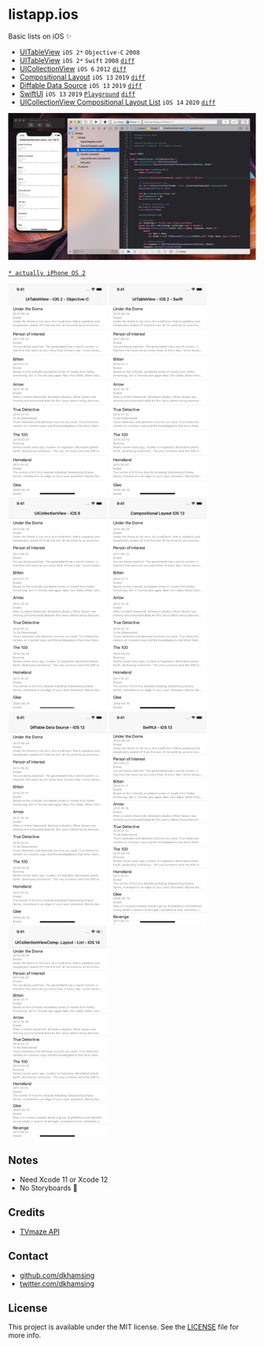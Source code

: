 # listapp.ios

Basic lists on iOS :sparkles:

- [UITableView](0-uitableview-objectivec/) `iOS 2*` `Objective-C` `2008`
- [UITableView](1-uitableview-swift/) `iOS 2*` `Swift` `2008` [`diff`](https://github.com/dkhamsing/listapp.ios/commit/af76a50b65e29f0de70f9abb1ba55ad9b29ba4cd)
- [UICollectionView](2-uicollectionview/) `iOS 6` `2012` [`diff`](https://github.com/dkhamsing/listapp.ios/commit/6b114564bd68ac883cc89258a2641007a756b49b)
- [Compositional Layout](3-compositional-layout/) `iOS 13` `2019` [`diff`](https://github.com/dkhamsing/listapp.ios/commit/eba3f87bf3ec5c9703a5b0db0c01cb4d2d4ab582)
- [Diffable Data Source](4-diffable-data-source/) `iOS 13` `2019` [`diff`](https://github.com/dkhamsing/listapp.ios/commit/a624a91b6e91227bc8798e50f99a081d5eb56cba)
- [SwiftUI](5-swiftui/) `iOS 13` `2019` [`Playground`](5-swiftui-playground/)  [`diff`](https://github.com/dkhamsing/listapp.ios/commit/3ee5b2688979d1141f09b0046be96f31a64b2116)
- [UICollectionView Compositional Layout List](6-uicollectionview-compositional-layout-list) `iOS 14` `2020` [`diff`](https://github.com/dkhamsing/listapp.ios/commit/5411ff3b790b08802656bf169837a8d39693b56d)

<img src=images/1.png width=600>

[`* actually iPhone OS 2`](https://en.wikipedia.org/wiki/IPhone_OS_2)

<img src=images/ios2-objectivec.png width=200> <img src=images/ios2-swift.png width=200> <img src=images/ios6.png width=200> <img src=images/ios13-a.png width=200> <img src=images/ios13-b.png width=200> <img src=images/ios13-c.png width=200> <img src=images/ios14.png width=200>

## Notes

- Need Xcode 11 or Xcode 12
- No Storyboards :no_good:

## Credits

- [TVmaze API](http://www.tvmaze.com/api)

## Contact

- [github.com/dkhamsing](https://github.com/dkhamsing)
- [twitter.com/dkhamsing](https://twitter.com/dkhamsing)

## License

This project is available under the MIT license. See the [LICENSE](LICENSE) file for more info.
